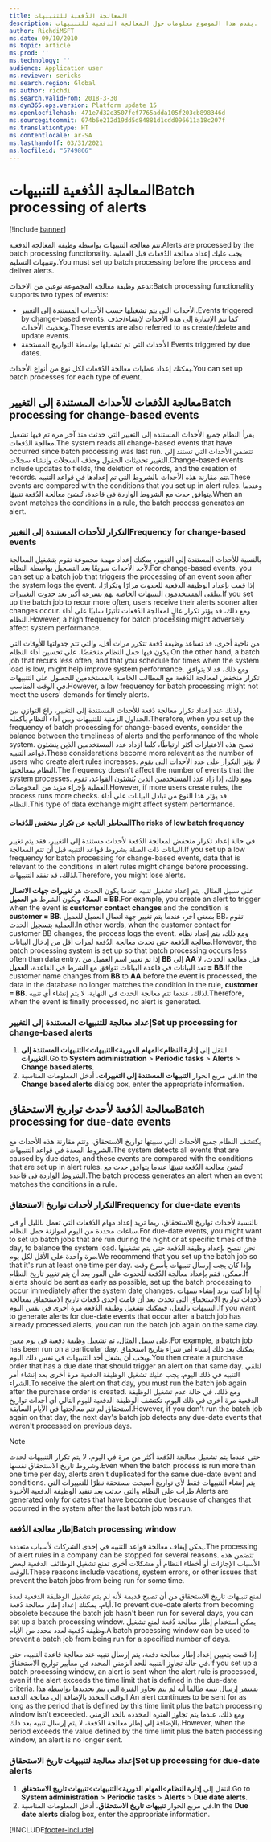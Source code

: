 ```yaml
---
title: المعالجة الدُفعية للتنبيهات
description: يقدم هذا الموضوع معلومات حول المعالجة الدفعية للتنبيهات.
author: RichdiMSFT
ms.date: 09/10/2010
ms.topic: article
ms.prod: ''
ms.technology: ''
audience: Application user
ms.reviewer: sericks
ms.search.region: Global
ms.author: richdi
ms.search.validFrom: 2018-3-30
ms.dyn365.ops.version: Platform update 15
ms.openlocfilehash: 471e7d32e3507fef7765adda105f203cb898346d
ms.sourcegitcommit: 074b6e212d19dd5d84881d1cdd096611a18c207f
ms.translationtype: HT
ms.contentlocale: ar-SA
ms.lasthandoff: 03/31/2021
ms.locfileid: "5749866"
---
```

# <a name="batch-processing-of-alerts"></a><span data-ttu-id="99251-103">المعالجة الدُفعية للتنبيهات</span><span class="sxs-lookup"><span data-stu-id="99251-103">Batch processing of alerts</span></span>

[!include [banner](../includes/banner.md)]

<span data-ttu-id="99251-104">تتم معالجة التنبيهات بواسطة وظيفة المعالجة الدفعية.</span><span class="sxs-lookup"><span data-stu-id="99251-104">Alerts are processed by the batch processing functionality.</span></span> <span data-ttu-id="99251-105">يجب عليك إعداد معالجة الدُفعات قبل العملية وتنبيهات التسليم.</span><span class="sxs-lookup"><span data-stu-id="99251-105">You must set up batch processing before the process and deliver alerts.</span></span>

<span data-ttu-id="99251-106">تدعم وظيفة معالجه المجموعة نوعين من الاحداث:</span><span class="sxs-lookup"><span data-stu-id="99251-106">Batch processing functionality supports two types of events:</span></span>

- <span data-ttu-id="99251-107">الأحداث التي يتم تشغيلها حسب الأحداث المستندة إلى التغيير.</span><span class="sxs-lookup"><span data-stu-id="99251-107">Events triggered by change-based events.</span></span> <span data-ttu-id="99251-108">كما تتم الإشارة إلى هذه الأحداث لإنشاء/حذف وتحديث الأحداث.</span><span class="sxs-lookup"><span data-stu-id="99251-108">These events are also referred to as create/delete and update events.</span></span>
- <span data-ttu-id="99251-109">الأحداث التي تم تشغيلها بواسطة التواريخ المستحقة.</span><span class="sxs-lookup"><span data-stu-id="99251-109">Events triggered by due dates.</span></span>

<span data-ttu-id="99251-110">يمكنك إعداد عمليات معالجة الدُفعات لكل نوع من أنواع الأحداث.</span><span class="sxs-lookup"><span data-stu-id="99251-110">You can set up batch processes for each type of event.</span></span>

## <a name="batch-processing-for-change-based-events"></a><span data-ttu-id="99251-111">معالجة الدُفعات للأحداث المستندة إلى التغيير</span><span class="sxs-lookup"><span data-stu-id="99251-111">Batch processing for change-based events</span></span>

<span data-ttu-id="99251-112">يقرأ النظام جميع الأحداث المستندة إلى التغيير التي حدثت منذ آخر مرة تم فيها تشغيل معالجة الدُفعات.</span><span class="sxs-lookup"><span data-stu-id="99251-112">The system reads all change-based events that have occurred since batch processing was last run.</span></span> <span data-ttu-id="99251-113">تتضمن الأحداث التي تستند إلى التغيير تحديثات الحقول وحذف السجلات وإنشاء سجلات.</span><span class="sxs-lookup"><span data-stu-id="99251-113">Change-based events include updates to fields, the deletion of records, and the creation of records.</span></span> <span data-ttu-id="99251-114">تتم مقارنة هذه الأحداث بالشروط التي تم إعدادها في قواعد التنبيه.</span><span class="sxs-lookup"><span data-stu-id="99251-114">These events are compared with the conditions that you set up in alert rules.</span></span> <span data-ttu-id="99251-115">وعندما يتوافق حدث مع الشروط الواردة في قاعدة، تُنشئ معالجة الدُفعة تنبيهًا.</span><span class="sxs-lookup"><span data-stu-id="99251-115">When an event matches the conditions in a rule, the batch process generates an alert.</span></span>

### <a name="frequency-for-change-based-events"></a><span data-ttu-id="99251-116">التكرار للأحداث المستندة إلى التغيير</span><span class="sxs-lookup"><span data-stu-id="99251-116">Frequency for change-based events</span></span>

<span data-ttu-id="99251-117">بالنسبة للأحداث المستندة إلى التغيير، يمكنك إعداد مهمة مجموعة تقوم بتشغيل المعالجة لأحد الأحداث سريعًا بعد التسجيل بواسطة النظام.</span><span class="sxs-lookup"><span data-stu-id="99251-117">For change-based events, you can set up a batch job that triggers the processing of an event soon after the system logs the event.</span></span> <span data-ttu-id="99251-118">إذا قمت بإعداد الوظيفة الدفعية للحدوث مرارًا وتكرارًا، يتلقى المستخدمون التنبيهات الخاصة بهم بسرعة أكبر بعد حدوث التغييرات.</span><span class="sxs-lookup"><span data-stu-id="99251-118">If you set up the batch job to recur more often, users receive their alerts sooner after changes occur.</span></span> <span data-ttu-id="99251-119">ومع ذلك، قد يؤثر تكرار عالٍ لمعالجة الدُفعات تأثيرًا سلبيًا على أداء النظام.</span><span class="sxs-lookup"><span data-stu-id="99251-119">However, a high frequency for batch processing might adversely affect system performance.</span></span>

<span data-ttu-id="99251-120">من ناحية أخرى، قد تساعد وظيفة دُفعة تتكرر مرات أقل، والتي تتم جدولتها للأوقات التي يكون فيها حمل النظام منخفضًا، على تحسين أداء النظام.</span><span class="sxs-lookup"><span data-stu-id="99251-120">On the other hand, a batch job that recurs less often, and that you schedule for times when the system load is low, might help improve system performance.</span></span> <span data-ttu-id="99251-121">ومع ذلك، قد لا يتوافق تكرار منخفض لمعالجة الدُفعة مع المطالب الخاصة بالمستخدمين للحصول على التنبيهات في الوقت المناسب.</span><span class="sxs-lookup"><span data-stu-id="99251-121">However, a low frequency for batch processing might not meet the users' demands for timely alerts.</span></span>

<span data-ttu-id="99251-122">ولذلك عند إعداد تكرار معالجة دُفعة للأحداث المستندة إلى التغيير، راعِ التوازن بين الجداول الزمنية للتنبيهات وبين أداء النظام بأكمله.</span><span class="sxs-lookup"><span data-stu-id="99251-122">Therefore, when you set up the frequency of batch processing for change-based events, consider the balance between the timeliness of alerts and the performance of the whole system.</span></span> <span data-ttu-id="99251-123">تصبح هذه الاعتبارات أكثر ارتباطًا، كلما ازداد عدد المستخدمين الذين ينشئون قواعد التنبيه.</span><span class="sxs-lookup"><span data-stu-id="99251-123">These considerations become more relevant as the number of users who create alert rules increases.</span></span> <span data-ttu-id="99251-124">لا يؤثر التكرار على عدد الأحداث التي يقوم النظام بمعالجتها.</span><span class="sxs-lookup"><span data-stu-id="99251-124">The frequency doesn't affect the number of events that the system processes.</span></span> <span data-ttu-id="99251-125">ومع ذلك، إذا زاد عدد المستخدمين الذين يُنشئون القواعد، تقوم العملية بإجراء مزيد من الفحوصات.</span><span class="sxs-lookup"><span data-stu-id="99251-125">However, if more users create rules, the process runs more checks.</span></span> <span data-ttu-id="99251-126">قد يؤثر هذا النوع من تبادل البيانات على أداء النظام.</span><span class="sxs-lookup"><span data-stu-id="99251-126">This type of data exchange might affect system performance.</span></span>

#### <a name="the-risks-of-low-batch-frequency"></a><span data-ttu-id="99251-127">المخاطر الناتجة عن تكرار منخفض للدُفعات</span><span class="sxs-lookup"><span data-stu-id="99251-127">The risks of low batch frequency</span></span>

<span data-ttu-id="99251-128">في حالة إعداد تكرار منخفض لمعالجة الدُفعة لأحداث مستندة إلى التغيير، فقد يتم تغيير البيانات ذات الصلة بشروط قواعد التنبيه قبل أن تتم المعالجة.</span><span class="sxs-lookup"><span data-stu-id="99251-128">If you set up a low frequency for batch processing for change-based events, data that is relevant to the conditions in alert rules might change before processing.</span></span> <span data-ttu-id="99251-129">لذلك، قد تفقد التنبيهات.</span><span class="sxs-lookup"><span data-stu-id="99251-129">Therefore, you might lose alerts.</span></span>

<span data-ttu-id="99251-130">على سبيل المثال، يتم إعداد تشغيل تنبيه عندما يكون الحدث هو **تغييرات جهات الاتصال العملاء** ويكون الشرط هو **العميل = BB**.</span><span class="sxs-lookup"><span data-stu-id="99251-130">For example, you create an alert to trigger when the event is **customer contact changes** and the condition is **customer = BB**.</span></span> <span data-ttu-id="99251-131">بمعنى آخر، عندما يتم تغيير جهة اتصال العميل للعميل BB، تقوم العملية بتسجيل الحدث.</span><span class="sxs-lookup"><span data-stu-id="99251-131">In other words, when the customer contact for customer BB changes, the process logs the event.</span></span> <span data-ttu-id="99251-132">ومع ذلك، يتم إعداد نظام معالجة الدُفعة حتى تحدث معالجة الدُفعة لمرات أقل من إدخال البيانات.</span><span class="sxs-lookup"><span data-stu-id="99251-132">However, the batch processing system is set up so that batch processing occurs less often than data entry.</span></span> <span data-ttu-id="99251-133">إذا تم تغيير اسم العميل من **BB** إلى **AA** قبل معالجة الحدث، لا تعد البيانات في قاعدة البيانات تتوافق مع الشرط في القاعدة، **العميل = BB**.</span><span class="sxs-lookup"><span data-stu-id="99251-133">If the customer name changes from **BB** to **AA** before the event is processed, the data in the database no longer matches the condition in the rule, **customer = BB**.</span></span> <span data-ttu-id="99251-134">لذلك، عندما تتم معالجة الحدث في النهاية، لا يتم إنشاء أي تنبيه.</span><span class="sxs-lookup"><span data-stu-id="99251-134">Therefore, when the event is finally processed, no alert is generated.</span></span>

### <a name="set-up-processing-for-change-based-alerts"></a><span data-ttu-id="99251-135">إعداد معالجة للتنبيهات المستندة إلى التغيير</span><span class="sxs-lookup"><span data-stu-id="99251-135">Set up processing for change-based alerts</span></span>

1. <span data-ttu-id="99251-136">انتقل إلى **إدارة النظام**&gt;**المهام الدورية**&gt;**التنبيهات**&gt;**التنبيهات المستندة إلى التغييرات**.</span><span class="sxs-lookup"><span data-stu-id="99251-136">Go to **System administration** &gt; **Periodic tasks** &gt; **Alerts** &gt; **Change based alerts**.</span></span>
2. <span data-ttu-id="99251-137">في مربع الحوار **التنبيهات المستندة إلى التغييرات**، أدخل المعلومات المناسبة.</span><span class="sxs-lookup"><span data-stu-id="99251-137">In the **Change based alerts** dialog box, enter the appropriate information.</span></span>

## <a name="batch-processing-for-due-date-events"></a><span data-ttu-id="99251-138">معالجة الدُفعة لأحدث تواريخ الاستحقاق</span><span class="sxs-lookup"><span data-stu-id="99251-138">Batch processing for due-date events</span></span>

<span data-ttu-id="99251-139">يكتشف النظام جميع الأحداث التي سببتها تواريخ الاستحقاق، وتتم مقارنة هذه الأحداث مع الشروط المعدة في قواعد التنبيهات.</span><span class="sxs-lookup"><span data-stu-id="99251-139">The system detects all events that are caused by due dates, and these events are compared with the conditions that are set up in alert rules.</span></span> <span data-ttu-id="99251-140">تُنشئ معالجة الدُفعة تنبيهًا عندما يتوافق حدث مع الشروط الواردة في قاعدة.</span><span class="sxs-lookup"><span data-stu-id="99251-140">The batch process generates an alert when an event matches the conditions in a rule.</span></span>

### <a name="frequency-for-due-date-events"></a><span data-ttu-id="99251-141">التكرار لأحداث تواريخ الاستحقاق</span><span class="sxs-lookup"><span data-stu-id="99251-141">Frequency for due-date events</span></span>

<span data-ttu-id="99251-142">بالنسبة لأحداث تواريخ الاستحقاق، ربما تريد إعداد مهام الدُفعات التي تعمل بالليل أو في ساعات محددة من اليوم لموازنة حمل النظام.</span><span class="sxs-lookup"><span data-stu-id="99251-142">For due-date events, you might want to set up batch jobs that are run during the night or at specific times of the day, to balance the system load.</span></span> <span data-ttu-id="99251-143">نحن ننصح بإعداد وظيفة الدُفعة حتى يتم تشغيلها مرة واحدة على الأقل لكل يوم.</span><span class="sxs-lookup"><span data-stu-id="99251-143">We recommend that you set up the batch job so that it's run at least one time per day.</span></span> <span data-ttu-id="99251-144">وإذا كان يجب إرسال تنبيهات بأسرع وقت ممكن، فقم بإعداد معالجة الدُفعة للحدوث على الفور بعد أن يتم تغيير تاريخ النظام.</span><span class="sxs-lookup"><span data-stu-id="99251-144">If alerts should be sent as early as possible, set up the batch processing to occur immediately after the system date changes.</span></span> <span data-ttu-id="99251-145">أما إذا كنت تريد إنشاء تنبيهات لأحداث تواريخ الاستحقاق التي تحدث بعد أن قامت إحدى دُفعات تاريخ الاستحقاق بمعالجة التنبيهات بالفعل، فيمكنك تشغيل وظيفة الدُفعة مرة أخرى في نفس اليوم.</span><span class="sxs-lookup"><span data-stu-id="99251-145">If you want to generate alerts for due-date events that occur after a batch job has already processed alerts, you can run the batch job again on the same day.</span></span>

<span data-ttu-id="99251-146">على سبيل المثال، تم تشغيل وظيفة دفعية في يوم معين.</span><span class="sxs-lookup"><span data-stu-id="99251-146">For example, a batch job has been run on a particular day.</span></span> <span data-ttu-id="99251-147">يمكنك بعد ذلك إنشاء أمر شراء بتاريخ استحقاق ويجب أن يشغل أحد التنبيهات في نفس ذلك اليوم.</span><span class="sxs-lookup"><span data-stu-id="99251-147">You then create a purchase order that has a due date that should trigger an alert on that same day.</span></span> <span data-ttu-id="99251-148">لتلقي التنبيه في ذلك اليوم، يجب عليك تشغيل الوظيفة الدفعية مرة أخرى بعد إنشاء أمر الشراء.</span><span class="sxs-lookup"><span data-stu-id="99251-148">To receive the alert on that day, you must run the batch job again after the purchase order is created.</span></span> <span data-ttu-id="99251-149">ومع ذلك، في حالة عدم تشغيل الوظيفة الدفعية مرة أخرى في ذلك اليوم، تكتشف الوظيفة الدفعية لليوم التالي أي أحداث تواريخ استحقاق لم تتم معالجتها في الأيام السابقة.</span><span class="sxs-lookup"><span data-stu-id="99251-149">However, if you don't run the batch job again on that day, the next day's batch job detects any due-date events that weren't processed on previous days.</span></span>

> [!NOTE]
> <span data-ttu-id="99251-150">حتى عندما يتم تشغيل معالجة الدُفعة أكثر من مرة في اليوم، لا يتم تكرار التنبيهات لحدث وشروط تاريخ الاستحقاق نفسها.</span><span class="sxs-lookup"><span data-stu-id="99251-150">Even when the batch process is run more than one time per day, alerts aren't duplicated for the same due-date event and conditions.</span></span> <span data-ttu-id="99251-151">يتم إنشاء التنبيهات فقط لأي تواريخ أصبحت مستحقة نظرًا للتغييرات التي طرأت على النظام والتي حدثت بعد تنفيذ الوظيفة الدفعية الأخيرة.</span><span class="sxs-lookup"><span data-stu-id="99251-151">Alerts are generated only for dates that have become due because of changes that occurred in the system after the last batch job was run.</span></span>

### <a name="batch-processing-window"></a><span data-ttu-id="99251-152">إطار معالجة الدُفعة</span><span class="sxs-lookup"><span data-stu-id="99251-152">Batch processing window</span></span>

<span data-ttu-id="99251-153">يمكن إيقاف معالجة قواعد التنبيه في إحدى الشركات لأسباب متعددة.</span><span class="sxs-lookup"><span data-stu-id="99251-153">The processing of alert rules in a company can be stopped for several reasons.</span></span> <span data-ttu-id="99251-154">تتضمن هذه الأسباب الإجازات أو أخطاء النظام أو مشكلات أخرى تمنع تشغيل الوظائف الدفعية لبعض الوقت.</span><span class="sxs-lookup"><span data-stu-id="99251-154">These reasons include vacations, system errors, or other issues that prevent the batch jobs from being run for some time.</span></span>

<span data-ttu-id="99251-155">لمنع تنبيهات تاريخ الاستحقاق من أن تصبح قديمة لأنه لم يتم تشغيل الوظيفة الدفعية لعدة أيام، يمكنك إعداد إطار معالجة دُفعة.</span><span class="sxs-lookup"><span data-stu-id="99251-155">To prevent due-date alerts from becoming obsolete because the batch job hasn't been run for several days, you can set up a batch processing window.</span></span> <span data-ttu-id="99251-156">يمكن استخدام إطار معالجة دُفعة لمنع تشغيل وظيفة دُفعية لعدد محدد من الأيام.</span><span class="sxs-lookup"><span data-stu-id="99251-156">A batch processing window can be used to prevent a batch job from being run for a specified number of days.</span></span>

<span data-ttu-id="99251-157">إذا قمت بتعيين إعداد إطار معالجة دفعة، يتم إرسال تنبيه عند معالجة قاعدة التنبيه، حتى في حالة تجاوز التنبيه للحد الزمني المحدد في معايير تواريخ الاستحقاق.</span><span class="sxs-lookup"><span data-stu-id="99251-157">If you set up a batch processing window, an alert is sent when the alert rule is processed, even if the alert exceeds the time limit that is defined in the due-date criteria.</span></span> <span data-ttu-id="99251-158">يستمر إرسال تنبيه طالما أنه لم يتم تجاوز الفترة التي يتم تحديدها بواسطة هذا الوقت المحدد بالإضافة إلى معالجة الدفعة.</span><span class="sxs-lookup"><span data-stu-id="99251-158">An alert continues to be sent for as long as the period that is defined by this time limit plus the batch processing window isn't exceeded.</span></span> <span data-ttu-id="99251-159">ومع ذلك، عندما يتم تجاوز الفترة المحددة بالحد الزمني بالإضافة إلى إطار معالجة الدُفعة، لا يتم إرسال تنبيه بعد ذلك.</span><span class="sxs-lookup"><span data-stu-id="99251-159">However, when the period exceeds the value defined by the time limit plus the batch processing window, an alert is no longer sent.</span></span>

### <a name="set-up-processing-for-due-date-alerts"></a><span data-ttu-id="99251-160">إعداد معالجة لتنبيهات تاريخ الاستحقاق</span><span class="sxs-lookup"><span data-stu-id="99251-160">Set up processing for due-date alerts</span></span>

1. <span data-ttu-id="99251-161">انتقل إلى **إدارة النظام**&gt;**المهام الدورية**&gt;**التنبيهات**&gt;**تنبيهات تاريخ الاستحقاق‬**.</span><span class="sxs-lookup"><span data-stu-id="99251-161">Go to **System administration** &gt; **Periodic tasks** &gt; **Alerts** &gt; **Due date alerts**.</span></span>
2. <span data-ttu-id="99251-162">في مربع الحوار **تنبيهات تاريخ الاستحقاق**، أدخل المعلومات المناسبة.</span><span class="sxs-lookup"><span data-stu-id="99251-162">In the **Due date alerts** dialog box, enter the appropriate information.</span></span>


[!INCLUDE[footer-include](../../../includes/footer-banner.md)]